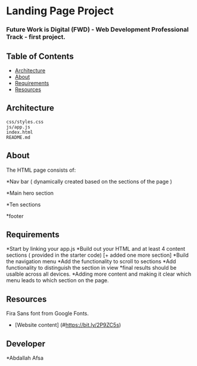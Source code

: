 # Landing Page Project

### Future Work is Digital (FWD) - Web Development Professional Track - first project.


## Table of Contents

* [Architecture](#architecture)
* [About](#about)
* [Requirements](#requirements)
* [Resources](#resources)

## Architecture

```
css/styles.css    
js/app.js
index.html
README.md
```

## About

The HTML page consists of:

*Nav bar ( dynamically created based on the sections of the page )

*Main hero section

*Ten sections

*footer


## Requirements

*Start by linking your app.js
*Build out your HTML and at least 4 content sections ( provided in the starter code) [+ added one more section]
*Build the navigation menu
*Add the functionality to scroll to sections
*Add functionality to distinguish the section in view
*final results should be usalble across all devices.
*Adding more content and making it clear which menu leads to which section on the page.

## Resources
Fira Sans font from Google Fonts.
* [Website content] (#https://bit.ly/2P9ZC5s)

## Developer

*Abdallah Afsa
